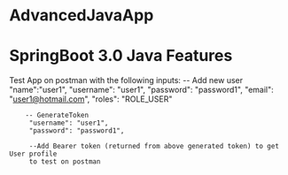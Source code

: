 # AdvancedJavaApp
# SpringBoot 3.0 Java Features

Test App on postman with the following inputs:
-- Add new user
        "name":"user1",
        "username": "user1",
        "password": "password1",
        "email": "user1@hotmail.com",
        "roles": "ROLE_USER"

        -- GenerateToken
         "username": "user1",
         "password": "password1",

         --Add Bearer token (returned from above generated token) to get User profile
         to test on postman
